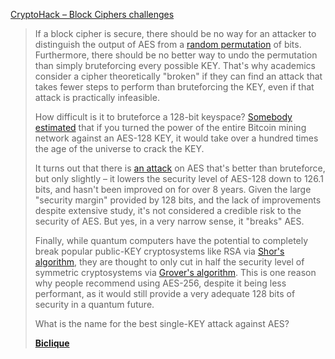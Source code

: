 [CryptoHack – Block Ciphers challenges](https://cryptohack.org/challenges/aes/)

> If a block cipher is secure, there should be no way for an attacker to distinguish the output of AES from a [random permutation](https://en.wikipedia.org/wiki/Pseudorandom_permutation) of bits. Furthermore, there should be no better way to undo the permutation than simply bruteforcing every possible KEY. That's why academics consider a cipher theoretically "broken" if they can find an attack that takes fewer steps to perform than bruteforcing the KEY, even if that attack is practically infeasible.
>
> How difficult is it to bruteforce a 128-bit keyspace? [Somebody estimated](https://crypto.stackexchange.com/a/48669) that if you turned the power of the entire Bitcoin mining network against an AES-128 KEY, it would take over a hundred times the age of the universe to crack the KEY.
>
> It turns out that there is [an attack](https://en.wikipedia.org/wiki/Biclique_attack) on AES that's better than bruteforce, but only slightly – it lowers the security level of AES-128 down to 126.1 bits, and hasn't been improved on for over 8 years. Given the large "security margin" provided by 128 bits, and the lack of improvements despite extensive study, it's not considered a credible risk to the security of AES. But yes, in a very narrow sense, it "breaks" AES.
>
> Finally, while quantum computers have the potential to completely break popular public-KEY cryptosystems like RSA via [Shor's algorithm](https://en.wikipedia.org/wiki/Shor%27s_algorithm), they are thought to only cut in half the security level of symmetric cryptosystems via [Grover's algorithm](https://en.wikipedia.org/wiki/Grover's_algorithm). This is one reason why people recommend using AES-256, despite it being less performant, as it would still provide a very adequate 128 bits of security in a quantum future.
>
> What is the name for the best single-KEY attack against AES?
> 
> [**Biclique**](https://en.wikipedia.org/wiki/Biclique_attack)

